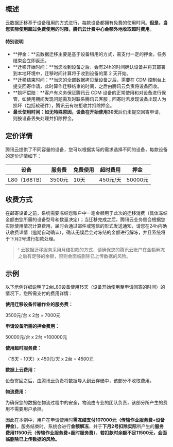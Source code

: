 
## 概述
云数据迁移基于设备租用的方式进行，每款设备都拥有免费的使用时间。**但是，当您实际使用超过免费使用的时限，腾讯云计费中心会额外地收取超时费用**。

#### 特别说明

- **押金：**云数据迁移主要是基于设备租用的方式，需支付一定的押金，任务结束会立即返还。 
- **迁移开始时间：**当您收到设备之后，会有24h的时间确认设备并将其部署到本地环境中，迁移时间计算将于收到设备的第 2 天开始。
- **迁移结束时间：**当您的全部数据拷贝至设备之后，需要在 CDM 控制台上提交回寄申请，此时算作迁移结束的时间，之后由腾讯云负责将设备回收。
- **损坏偿赔：**客户有义务保证腾讯云 CDM 设备的正常使用和对设备进行保管，如使用期间发现问题需及时联系腾讯云客服；回寄时若发现设备出现人为损坏（包括软硬件），腾讯云有权拒收并扣除押金。
- **最长使用时间：**如无特殊原因，设备在开始使用**30天**后仍未提交回寄申请，则按设备丢失处理并扣除押金。

## 定价详情

腾讯云提供了不同容量的设备，您可以根据实际的需求选择不同的设备，每款设备的定价详情如下：

| 设备 | 服务费 | 免费使用 | 超时费用 | 押金 |
|---------------- |------|---------|-------|-----|
| L80（168TB）  | 3500元      |   10天    |450元/天   |  50000元 |


## 收费方式

在邮寄设备之前，系统需要冻结您账户中一笔金额用于此次的迁移消费（具体冻结金额由您所需的设备型号和数量决定）；当迁移完成之后，腾讯云业务侧会根据您实际使用情况计算费用，届时会通过邮件或短信的形式发送通知，请您在24h内确认收费详情（逾期自动确认），确认无误后会对冻结的金额进行解冻，并且系统将于下月2号进行扣款处理。

>! 云数据迁移服务采用月结扣款的方式，请确保您的腾讯云账户在金额解冻之后有足够的余额，否则会面临删除已上传数据的风险。
>


## 示例

以下示例详细说明了2台L80设备使用15天（设备开始使用至申请回寄的时间）的情况下，您所需支付的费用详情：

**使用迁移设备传输作业的服务费：**

3500元/台 x 2台 = 7000元

**申请设备所需的押金费用：**

50000元/台 x 2台 =100000元

**使用超时服务费：**

（15天 - 10天）x 450元/天 x 2台 = 4500元

**数据上云费用：**

设备寄回之后，由腾讯云负责将数据导入到云存储中，该部分不收取费用。

**物流费用：**

为确保您的数据在物流过程中的安全，物流由专业的团队负责，该部分所产生的费用不需要用户承担。

因此在本例中，用户在申请使用时**需冻结支付107000元（传输作业服务费+设备押金）**。服务结束时，系统会进行**金额解冻**，并于**下月2号扣除实际**所产生的**服务费用11500元（传输作业服务费+超时服务费）**，**若扣款时余额不足11500元，会面临删除已上传数据的风险。**
    

